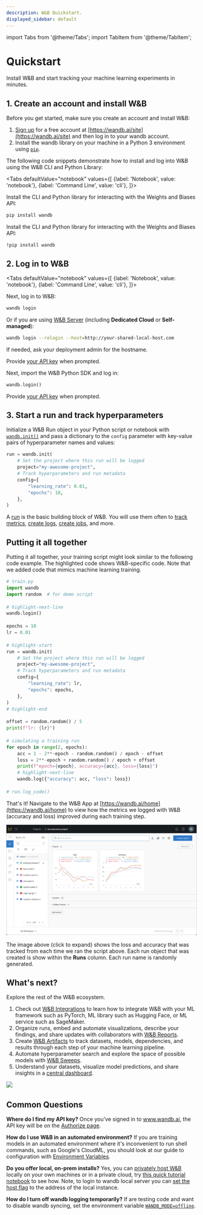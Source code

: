 ```yaml
---
description: W&B Quickstart.
displayed_sidebar: default
---
```


import Tabs from '@theme/Tabs';
import TabItem from '@theme/TabItem';

# Quickstart

Install W&B and start tracking your machine learning experiments in minutes.

## 1. Create an account and install W&B
Before you get started, make sure you create an account and install W&B:

1. [Sign up](https://wandb.ai/site) for a free account at [https://wandb.ai/site](https://wandb.ai/site) and then log in to your wandb account.  
2. Install the wandb library on your machine in a Python 3 environment using [`pip`](https://pypi.org/project/wandb/).  


The following code snippets demonstrate how to install and log into W&B using the W&B CLI and Python Library:

<Tabs
  defaultValue="notebook"
  values={[
    {label: 'Notebook', value: 'notebook'},
    {label: 'Command Line', value: 'cli'},
  ]}>
  <TabItem value="cli">

Install the CLI and Python library for interacting with the Weights and Biases API:

```bash
pip install wandb
```

  </TabItem>
  <TabItem value="notebook">

Install the CLI and Python library for interacting with the Weights and Biases API:


```notebook
!pip install wandb
```


  </TabItem>
</Tabs>

## 2. Log in to W&B


<Tabs
  defaultValue="notebook"
  values={[
    {label: 'Notebook', value: 'notebook'},
    {label: 'Command Line', value: 'cli'},
  ]}>
  <TabItem value="cli">

Next, log in to W&B:

```bash
wandb login
```

Or if you are using [W&B Server](./guides/hosting) (including **Dedicated Cloud** or **Self-managed**):

```bash
wandb login --relogin --host=http://your-shared-local-host.com
```

If needed, ask your deployment admin for the hostname.

Provide [your API key](https://wandb.ai/authorize) when prompted.

  </TabItem>
  <TabItem value="notebook">

Next, import the W&B Python SDK and log in:

```python
wandb.login()
```

Provide [your API key](https://wandb.ai/authorize) when prompted.
  </TabItem>
</Tabs>


## 3. Start a  run and track hyperparameters

Initialize a W&B Run object in your Python script or notebook with [`wandb.init()`](./ref/python/run.md) and pass a dictionary to the `config` parameter with key-value pairs of hyperparameter names and values:

```python
run = wandb.init(
    # Set the project where this run will be logged
    project="my-awesome-project",
    # Track hyperparameters and run metadata
    config={
        "learning_rate": 0.01,
        "epochs": 10,
    },
)
```


A [run](./guides/runs) is the basic building block of W&B. You will use them often to [track metrics](./guides/track), [create logs](./guides/artifacts), [create jobs](./guides/launch), and more.





## Putting it all together

Putting it all together, your training script might look similar to the following code example. The highlighted code shows W&B-specific code. 
Note that we added code that mimics machine learning training.

```python
# train.py
import wandb
import random  # for demo script

# highlight-next-line
wandb.login()

epochs = 10
lr = 0.01

# highlight-start
run = wandb.init(
    # Set the project where this run will be logged
    project="my-awesome-project",
    # Track hyperparameters and run metadata
    config={
        "learning_rate": lr,
        "epochs": epochs,
    },
)
# highlight-end

offset = random.random() / 5
print(f"lr: {lr}")

# simulating a training run
for epoch in range(2, epochs):
    acc = 1 - 2**-epoch - random.random() / epoch - offset
    loss = 2**-epoch + random.random() / epoch + offset
    print(f"epoch={epoch}, accuracy={acc}, loss={loss}")
    # highlight-next-line
    wandb.log({"accuracy": acc, "loss": loss})

# run.log_code()
```

That's it! Navigate to the W&B App at [https://wandb.ai/home](https://wandb.ai/home) to view how the metrics we logged with W&B (accuracy and loss) improved during each training step.

![Shows the loss and accuracy that was tracked from each time we ran the script above. ](/images/quickstart/quickstart_image.png)

The image above (click to expand) shows the loss and accuracy that was tracked from each time we ran the script above.  Each run object that was created is show within the **Runs** column. Each run name is randomly generated.


## What's next?

Explore the rest of the W&B ecosystem.

1. Check out [W&B Integrations](guides/integrations) to learn how to integrate W&B with your ML framework such as PyTorch, ML library such as Hugging Face, or ML service such as SageMaker. 
2. Organize runs, embed and automate visualizations, describe your findings, and share updates with collaborators with [W&B Reports](./guides/reports).
2. Create [W&B Artifacts](./guides/artifacts) to track datasets, models, dependencies, and results through each step of your machine learning pipeline.
3. Automate hyperparameter search and explore the space of possible models with [W&B Sweeps](./guides/sweeps).
4. Understand your datasets, visualize model predictions, and share insights in a [central dashboard](./guides/tables).


![](/images/quickstart/wandb_demo_experiments.gif) 



## Common Questions

**Where do I find my API key?**
Once you've signed in to www.wandb.ai, the API key will be on the [Authorize page](https://wandb.ai/authorize).

**How do I use W&B in an automated environment?**
If you are training models in an automated environment where it's inconvenient to run shell commands, such as Google's CloudML, you should look at our guide to configuration with [Environment Variables](guides/track/environment-variables).

**Do you offer local, on-prem installs?**
Yes, you can [privately host W&B](guides/hosting/) locally on your own machines or in a private cloud, try [this quick tutorial notebook](http://wandb.me/intro) to see how. Note, to login to wandb local server you can [set the host flag](guides/hosting/how-to-guides/basic-setup) to the address of the local instance.  

**How do I turn off wandb logging temporarily?**
If are testing code and want to disable wandb syncing, set the environment variable [`WANDB_MODE=offline`](./guides/track/environment-variables).
